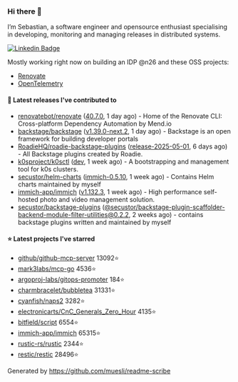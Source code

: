 ### Hi there 👋

I’m Sebastian, a software engineer and opensource enthusiast specialising in developing, monitoring and managing releases in distributed systems.    

[![Linkedin Badge](https://img.shields.io/badge/-LinkedIn-blue?style=flat&logo=Linkedin&logoColor=white&link=https://www.linkedin.com/in/sebastian-poxhofer/)](https://www.linkedin.com/in/sebastian-poxhofer/)

Mostly working right now on building an IDP @n26 and these OSS projects:
- [Renovate](https://github.com/renovatebot/renovate)
- [OpenTelemetry](https://github.com/open-telemetry)



#### 🚀 Latest releases I've contributed to

- [renovatebot/renovate](https://github.com/renovatebot/renovate) ([40.7.0](https://github.com/renovatebot/renovate/releases/tag/40.7.0), 1 day ago) - Home of the Renovate CLI: Cross-platform Dependency Automation by Mend.io
- [backstage/backstage](https://github.com/backstage/backstage) ([v1.39.0-next.2](https://github.com/backstage/backstage/releases/tag/v1.39.0-next.2), 1 day ago) - Backstage is an open framework for building developer portals
- [RoadieHQ/roadie-backstage-plugins](https://github.com/RoadieHQ/roadie-backstage-plugins) ([release-2025-05-01](https://github.com/RoadieHQ/roadie-backstage-plugins/releases/tag/release-2025-05-01), 6 days ago) - All Backstage plugins created by Roadie.
- [k0sproject/k0sctl](https://github.com/k0sproject/k0sctl) ([dev](https://github.com/k0sproject/k0sctl/releases/tag/dev), 1 week ago) - A bootstrapping and management tool for k0s clusters.
- [secustor/helm-charts](https://github.com/secustor/helm-charts) ([immich-0.5.10](https://github.com/secustor/helm-charts/releases/tag/immich-0.5.10), 1 week ago) - Contains Helm charts maintained by myself
- [immich-app/immich](https://github.com/immich-app/immich) ([v1.132.3](https://github.com/immich-app/immich/releases/tag/v1.132.3), 1 week ago) - High performance self-hosted photo and video management solution.
- [secustor/backstage-plugins](https://github.com/secustor/backstage-plugins) ([@secustor/backstage-plugin-scaffolder-backend-module-filter-utilities@0.2.2](https://github.com/secustor/backstage-plugins/releases/tag/%40secustor/backstage-plugin-scaffolder-backend-module-filter-utilities%400.2.2), 2 weeks ago) - contains backstage plugins written and maintained by myself

#### ⭐ Latest projects I've starred

- [github/github-mcp-server](https://github.com/github/github-mcp-server) 13092⭐
- [mark3labs/mcp-go](https://github.com/mark3labs/mcp-go) 4536⭐
- [argoproj-labs/gitops-promoter](https://github.com/argoproj-labs/gitops-promoter) 184⭐
- [charmbracelet/bubbletea](https://github.com/charmbracelet/bubbletea) 31331⭐
- [cyanfish/naps2](https://github.com/cyanfish/naps2) 3282⭐
- [electronicarts/CnC_Generals_Zero_Hour](https://github.com/electronicarts/CnC_Generals_Zero_Hour) 4135⭐
- [bitfield/script](https://github.com/bitfield/script) 6554⭐
- [immich-app/immich](https://github.com/immich-app/immich) 65315⭐
- [rustic-rs/rustic](https://github.com/rustic-rs/rustic) 2344⭐
- [restic/restic](https://github.com/restic/restic) 28496⭐



Generated by https://github.com/muesli/readme-scribe
